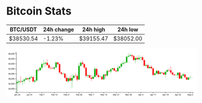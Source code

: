 # Bitcoin Stats

BTC/USDT|24h change|24h high|24h low|
|---|---|---|---|
|$38530.54|-1.23%|$39155.47|$38052.00|

<img src="./chart.svg">
